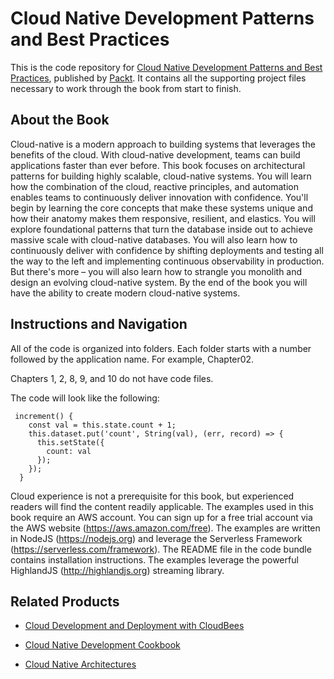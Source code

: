 # Cloud Native Development Patterns and Best Practices
This is the code repository for [Cloud Native Development Patterns and Best Practices](https://www.packtpub.com/application-development/cloud-native-development-patterns-and-best-practices?utm_source=github&utm_medium=repository&utm_campaign=9781788473927), published by [Packt](https://www.packtpub.com/?utm_source=github). It contains all the supporting project files necessary to work through the book from start to finish.
## About the Book
Cloud-native is a modern approach to building systems that leverages the benefits of the cloud. With cloud-native development, teams can build applications faster than ever before. This book focuses on architectural patterns for building highly scalable, cloud-native systems. You will learn how the combination of the cloud, reactive principles, and automation enables teams to continuously deliver innovation with confidence.
You'll begin by learning the core concepts that make these systems unique and how their anatomy makes them responsive, resilient, and elastics. You will explore foundational patterns that turn the database inside out to achieve massive scale with cloud-native databases. You will also learn how to continuously deliver with confidence by shifting deployments and testing all the way to the left and implementing continuous observability in production. But there's more – you will also learn how to strangle you monolith and design an evolving cloud-native system.
By the end of the book you will have the ability to create modern cloud-native systems.
## Instructions and Navigation
All of the code is organized into folders. Each folder starts with a number followed by the application name. For example, Chapter02.

Chapters 1, 2, 8, 9, and 10 do not have code files.

The code will look like the following:
```
 increment() {
    const val = this.state.count + 1;
    this.dataset.put('count', String(val), (err, record) => {
      this.setState({
        count: val
      });
    });
  }
```

Cloud experience is not a prerequisite for this book, but experienced readers will find the content readily applicable. The examples used in this book require an AWS account. You can sign up for a free trial account via the AWS website (https://aws.amazon.com/free). The examples are written in NodeJS (https://nodejs.org) and leverage the Serverless Framework (https://serverless.com/framework). The README file in the code bundle contains installation instructions. The examples leverage the powerful HighlandJS (http://highlandjs.org) streaming library.

## Related Products
* [Cloud Development and Deployment with CloudBees](https://www.packtpub.com/virtualization-and-cloud/cloud-development-and-deployment-cloudbees?utm_source=github&utm_medium=repository&utm_campaign=9781783281633)

* [Cloud Native Development Cookbook](https://www.packtpub.com/application-development/cloud-native-development-cookbook?utm_source=github&utm_medium=repository&utm_campaign=9781788470414)

* [Cloud Native Architectures](https://www.packtpub.com/application-development/cloud-native-architectures?utm_source=github&utm_medium=repository&utm_campaign=9781787280540)
